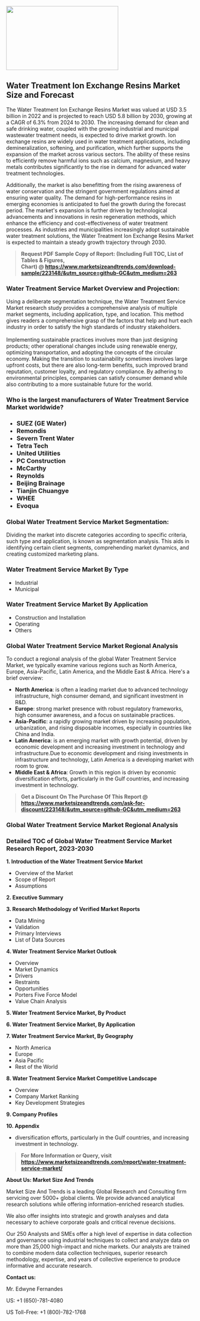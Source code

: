 <p><img class="alignnone size-medium wp-image-20088" src="https://ffe5etoiles.com/wp-content/uploads/2024/12/MST1-300x171.png" alt="" width="300" height="171" /></p><h2>Water Treatment Ion Exchange Resins Market Size and Forecast</h2><p>The Water Treatment Ion Exchange Resins Market was valued at USD 3.5 billion in 2022 and is projected to reach USD 5.8 billion by 2030, growing at a CAGR of 6.3% from 2024 to 2030. The increasing demand for clean and safe drinking water, coupled with the growing industrial and municipal wastewater treatment needs, is expected to drive market growth. Ion exchange resins are widely used in water treatment applications, including demineralization, softening, and purification, which further supports the expansion of the market across various sectors. The ability of these resins to efficiently remove harmful ions such as calcium, magnesium, and heavy metals contributes significantly to the rise in demand for advanced water treatment technologies.</p><p>Additionally, the market is also benefitting from the rising awareness of water conservation and the stringent government regulations aimed at ensuring water quality. The demand for high-performance resins in emerging economies is anticipated to fuel the growth during the forecast period. The market's expansion is further driven by technological advancements and innovations in resin regeneration methods, which enhance the efficiency and cost-effectiveness of water treatment processes. As industries and municipalities increasingly adopt sustainable water treatment solutions, the Water Treatment Ion Exchange Resins Market is expected to maintain a steady growth trajectory through 2030.</p></p><blockquote id="" class=""><strong>Request PDF Sample Copy of Report: (Including Full TOC, List of Tables &amp; Figures, Chart)&nbsp;@&nbsp;<strong><a href="https://www.marketsizeandtrends.com/download-sample/223148/&utm_source=github-GC&utm_medium=263" target="_blank">https://www.marketsizeandtrends.com/download-sample/223148/&utm_source=github-GC&utm_medium=263</a></strong></strong></blockquote><h3 id="" class="">Water Treatment Service Market&nbsp;Overview and Projection:</h3><p id="" class="">Using a deliberate segmentation technique, the Water Treatment Service Market research study provides a comprehensive analysis of multiple market segments, including application, type, and location. This method gives readers a comprehensive grasp of the factors that help and hurt each industry in order to satisfy the high standards of industry stakeholders. <br /> <br />Implementing sustainable practices involves more than just designing products; other operational changes include using renewable energy, optimizing transportation, and adopting the concepts of the circular economy. Making the transition to sustainability sometimes involves large upfront costs, but there are also long-term benefits, such improved brand reputation, customer loyalty, and regulatory compliance. By adhering to environmental principles, companies can satisfy consumer demand while also contributing to a more sustainable future for the world.</p><h3 id="" class="">Who is the largest manufacturers of&nbsp;Water Treatment Service Market worldwide?</h3><h3 class=""><p><ul><li>SUEZ (GE Water) </li><li> Remondis </li><li> Severn Trent Water </li><li> Tetra Tech </li><li> United Utilities </li><li> PC Construction </li><li> McCarthy </li><li> Reynolds </li><li> Beijing Brainage </li><li> Tianjin Chuangye </li><li> WHEE </li><li> Evoqua</li></ul></p></h3><h3 id="" class="">Global&nbsp;Water Treatment Service Market Segmentation:</h3><p id="" class="">Dividing the market into discrete categories according to specific criteria, such type and application, is known as segmentation analysis. This aids in identifying certain client segments, comprehending market dynamics, and creating customized marketing plans.</p><h3 id="" class="">Water Treatment Service Market&nbsp;By Type</h3><p><p><ul><li>Industrial</li><li> Municipal</p></li></ul></p></p><h3 id="" class="">Water Treatment Service Market&nbsp;By Application</h3><p class=""><p><ul><li>Construction and Installation</li><li> Operating</li><li> Others</li></ul></p></p><h3 id="" class="">Global Water Treatment Service Market Regional Analysis</h3><p id="" class="">To conduct a regional analysis of the global Water Treatment Service Market, we typically examine various regions such as North America, Europe, Asia-Pacific, Latin America, and the Middle East &amp; Africa. Here's a brief overview:</p><ul><li><strong>North America</strong>: is often a leading market due to advanced technology infrastructure, high consumer demand, and significant investment in R&amp;D.</li><li><strong>Europe</strong>: strong market presence with robust regulatory frameworks, high consumer awareness, and a focus on sustainable practices.</li><li><strong>Asia-Pacific</strong>: a rapidly growing market driven by increasing population, urbanization, and rising disposable incomes, especially in countries like China and India.</li><li><strong>Latin America</strong>: is an emerging market with growth potential, driven by economic development and increasing investment in technology and infrastructure.Due to economic development and rising investments in infrastructure and technology, Latin America is a developing market with room to grow.</li><li><strong>Middle East &amp; Africa</strong>: Growth in this region is driven by economic diversification efforts, particularly in the Gulf countries, and increasing investment in technology.</li></ul><blockquote id="" class=""><strong>Get a Discount On The Purchase Of This Report @ <strong><a href="https://www.marketsizeandtrends.com/ask-for-discount/223148/&utm_source=github-GC&utm_medium=263" target="_blank">https://www.marketsizeandtrends.com/ask-for-discount/223148/&utm_source=github-GC&utm_medium=263</a></strong></strong></blockquote><h3 id="" class="">Global Water Treatment Service Market Regional Analysis</h3><h3 id="" class="">Detailed TOC of Global Water Treatment Service Market Research Report, 2023-2030</h3><p id="" class=""><strong>1. Introduction of the Water Treatment Service Market</strong></p><ul><li>Overview of the Market</li><li>Scope of Report</li><li>Assumptions</li></ul><p id="" class=""><strong>2. Executive Summary</strong></p><p id="" class=""><strong>3. Research Methodology of Verified Market Reports</strong></p><ul><li>Data Mining</li><li>Validation</li><li>Primary Interviews</li><li>List of Data Sources</li></ul><p id="" class=""><strong>4. Water Treatment Service Market Outlook</strong></p><ul><li>Overview</li><li>Market Dynamics</li><li>Drivers</li><li>Restraints</li><li>Opportunities</li><li>Porters Five Force Model</li><li>Value Chain Analysis</li></ul><p id="" class=""><strong>5. Water Treatment Service Market, By Product</strong></p><p id="" class=""><strong>6. Water Treatment Service Market, By Application</strong></p><p id="" class=""><strong>7. Water Treatment Service Market, By Geography</strong></p><ul><li>North America</li><li>Europe</li><li>Asia Pacific</li><li>Rest of the World</li></ul><p id="" class=""><strong>8. Water Treatment Service Market Competitive Landscape</strong></p><ul><li>Overview</li><li>Company Market Ranking</li><li>Key Development Strategies</li></ul><p id="" class=""><strong>9. Company Profiles</strong></p><p id="" class=""><strong>10. Appendix</strong></p><ul><li>diversification efforts, particularly in the Gulf countries, and increasing investment in technology.</li></ul><blockquote id="" class=""><strong>For More Information or Query, visit <strong><strong><a href="https://www.marketsizeandtrends.com/report/water-treatment-service-market/" target="_blank">https://www.marketsizeandtrends.com/report/water-treatment-service-market/</a></strong></strong></strong></blockquote><p id="" class=""><strong>About Us: Market Size And Trends</strong></p><p id="" class="">Market Size And Trends is a leading Global Research and Consulting firm servicing over 5000+ global clients. We provide advanced analytical research solutions while offering information-enriched research studies.</p><p id="" class="">We also offer insights into strategic and growth analyses and data necessary to achieve corporate goals and critical revenue decisions.</p><p id="" class="">Our 250 Analysts and SMEs offer a high level of expertise in data collection and governance using industrial techniques to collect and analyze data on more than 25,000 high-impact and niche markets. Our analysts are trained to combine modern data collection techniques, superior research methodology, expertise, and years of collective experience to produce informative and accurate research.</p><p id="" class=""><strong>Contact us:</strong></p><p id="" class="">Mr. Edwyne Fernandes</p><p id="" class="">US: +1 (650)-781-4080</p><p id="" class="">US Toll-Free: +1 (800)-782-1768</p>
